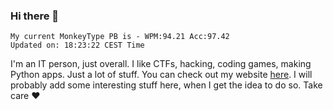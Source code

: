 ### Hi there 👋
<!-- PB START -->
```
My current MonkeyType PB is - WPM:94.21 Acc:97.42
Updated on: 18:23:22 CEST Time
```
<!-- PB END -->
I'm an IT person, just overall. I like CTFs, hacking, coding games, making Python apps. Just a lot of stuff.
You can check out my website [here](https://skill3472.github.io/).
I will probably add some interesting stuff here, when I get the idea to do so. Take care ❤️
